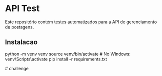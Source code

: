 # API Test

Este repositório contém testes automatizados para a API de gerenciamento de postagens.

## Instalacao
python -m venv venv
source venv/bin/activate  # No Windows: venv\Scripts\activate
pip install -r requirements.txt

#   c h a l l e n g e  
 